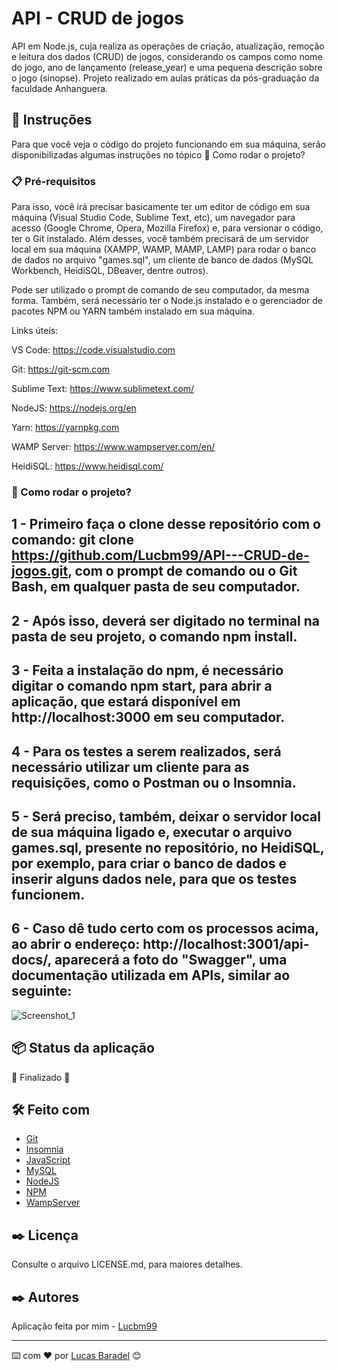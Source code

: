 ﻿# API - CRUD de jogos
 
API em Node.js, cuja realiza as operações de criação, atualização, remoção e leitura dos dados (CRUD) de jogos, considerando os campos como nome do jogo, ano de lançamento (release_year) e uma pequena descrição sobre o jogo (sinopse). Projeto realizado em aulas práticas da pós-graduação da faculdade Anhanguera.

## 🚀 Instruções 
Para que você veja o código do projeto funcionando em sua máquina, serão disponibilizadas algumas instruções no tópico 🔧 Como rodar o projeto? 

### 📋 Pré-requisitos
Para isso, você irá precisar basicamente ter um editor de código em sua máquina (Visual Studio Code, Sublime Text, etc), um navegador para acesso (Google Chrome, Opera, Mozilla Firefox) e, para versionar o código, ter o Git instalado. Além desses, você também precisará de um servidor local em sua máquina (XAMPP, WAMP, MAMP, LAMP) para rodar o banco de dados no arquivo "games.sql", um cliente de banco de dados (MySQL Workbench, HeidiSQL, DBeaver, dentre outros). 

Pode ser utilizado o prompt de comando de seu computador, da mesma forma. Também, será necessário ter o Node.js instalado e o gerenciador de pacotes NPM ou YARN também instalado em sua máquina.

Links úteis: 

VS Code: https://code.visualstudio.com

Git: https://git-scm.com

Sublime Text: https://www.sublimetext.com/

NodeJS: https://nodejs.org/en

Yarn: https://yarnpkg.com

WAMP Server: https://www.wampserver.com/en/

HeidiSQL: https://www.heidisql.com/

### 🔧 Como rodar o projeto? 

## 1 - Primeiro faça o clone desse repositório com o comando: git clone https://github.com/Lucbm99/API---CRUD-de-jogos.git, com o prompt de comando ou o Git Bash, em qualquer pasta de seu computador.

## 2 - Após isso, deverá ser digitado no terminal na pasta de seu projeto, o comando npm install.

## 3 - Feita a instalação do npm, é necessário digitar o comando npm start, para abrir a aplicação, que estará disponível em http://localhost:3000 em seu computador. 

## 4 - Para os testes a serem realizados, será necessário utilizar um cliente para as requisições, como o Postman ou o Insomnia. 

## 5 - Será preciso, também, deixar o servidor local de sua máquina ligado e, executar o arquivo games.sql, presente no repositório, no HeidiSQL, por exemplo, para criar o banco de dados e inserir alguns dados nele, para que os testes funcionem.

## 6 - Caso dê tudo certo com os processos acima, ao abrir o endereço: http://localhost:3001/api-docs/, aparecerá a foto do "Swagger", uma documentação utilizada em APIs, similar ao seguinte: 

![Screenshot_1](https://github.com/user-attachments/assets/be30fa3f-8502-473e-a867-d75d3cb8ab71)

## 📦 Status da aplicação

🚧 Finalizado 🚧


## 🛠️ Feito com
* [Git](https://git-scm.com/downloads)
* [Insomnia](https://insomnia.rest/download)
* [JavaScript](https://developer.mozilla.org/pt-BR/docs/Web/JavaScript)
* [MySQL](https://www.mysql.com/)
* [NodeJS](https://nodejs.org/en/)
* [NPM](https://www.npmjs.com/)
* [WampServer](https://www.wampserver.com/en/)
  

## ✒️ Licença 
Consulte o arquivo LICENSE.md, para maiores detalhes.

## ✒️ Autores
Aplicação feita por mim - [Lucbm99](https://github.com/Lucbm99)

---
⌨️ com ❤️ por [Lucas Baradel](https://github.com/Lucbm99) 😊


